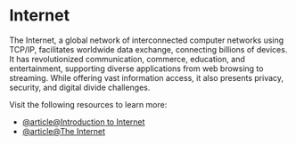# Internet

The Internet, a global network of interconnected computer networks using TCP/IP, facilitates worldwide data exchange, connecting billions of devices. It has revolutionized communication, commerce, education, and entertainment, supporting diverse applications from web browsing to streaming. While offering vast information access, it also presents privacy, security, and digital divide challenges.

Visit the following resources to learn more:

- [@article@Introduction to Internet](https://roadmap.sh/guides/what-is-internet)
- [@article@The Internet](https://en.wikipedia.org/wiki/Internet)
